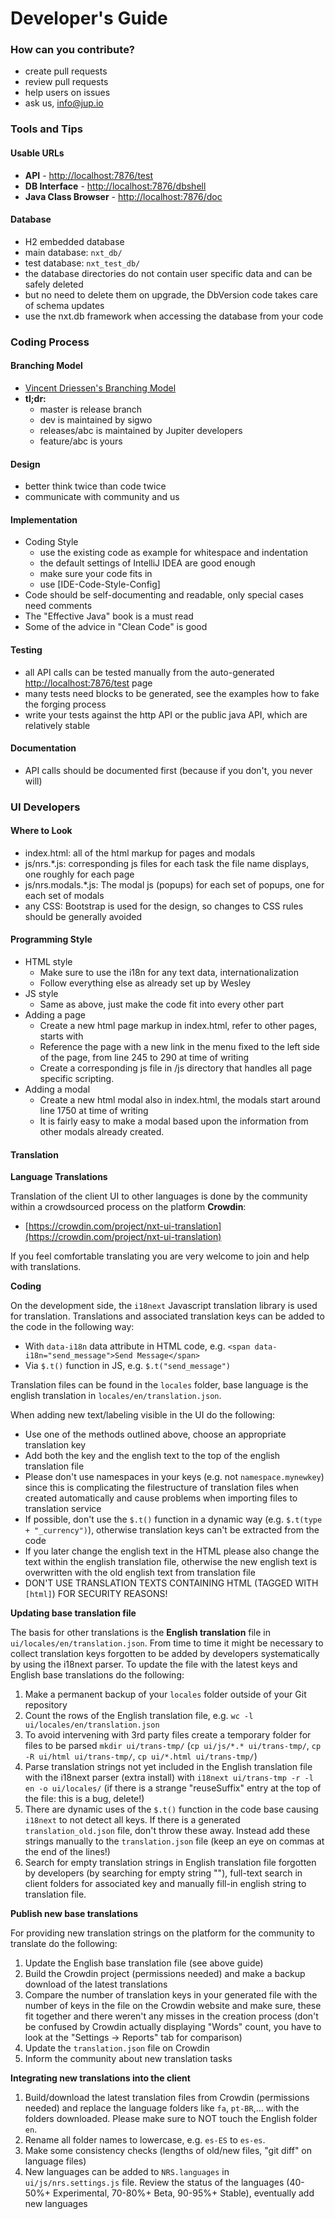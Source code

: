 # Developer's Guide

### How can you contribute? <a id="how-can-you-contribute"></a>

* create pull requests
* review pull requests
* help users on issues
* ask us, info@jup.io

### Tools and Tips <a id="tools-and-tips"></a>

#### Usable URLs <a id="usable-urls"></a>

* **API** - [http://localhost:7876/test](http://localhost:7876/test)​
* **DB Interface** - [http://localhost:7876/dbshell](http://localhost:7876/dbshell)​
* **Java Class Browser** - [http://localhost:7876/doc](http://localhost:7876/doc)​

#### Database <a id="database"></a>

* H2 embedded database
* main database: `nxt_db/`
* test database: `nxt_test_db/`
* the database directories do not contain user specific data and can be safely deleted
* but no need to delete them on upgrade, the DbVersion code takes care of schema updates
* use the nxt.db framework when accessing the database from your code

### Coding Process <a id="coding-process"></a>

#### Branching Model <a id="branching-model"></a>

* ​[Vincent Driessen's Branching Model](http://nvie.com/posts/a-successful-git-branching-model/)​
* **tl;dr:**
  * master is release branch
  * dev is maintained by sigwo
  * releases/abc is maintained by Jupiter developers
  * feature/abc is yours

#### Design  <a id="design"></a>

* better think twice than code twice
* communicate with community and us

#### Implementation  <a id="implementation"></a>

* Coding Style
  * use the existing code as example for whitespace and indentation
  * the default settings of IntelliJ IDEA are good enough
  * make sure your code fits in
  * use \[IDE-Code-Style-Config\]
* Code should be self-documenting and readable, only special cases need comments
* The "Effective Java" book is a must read
* Some of the advice in "Clean Code" is good

#### Testing <a id="testing"></a>

* all API calls can be tested manually from the auto-generated [http://localhost:7876/test](http://localhost:7876/test) page
* many tests need blocks to be generated, see the examples how to fake the forging process
* write your tests against the http API or the public java API, which are relatively stable

#### Documentation <a id="documentation"></a>

* API calls should be documented first \(because if you don't, you never will\)

### UI Developers <a id="ui-developers"></a>

#### Where to Look <a id="where-to-look"></a>

* index.html: all of the html markup for pages and modals
* js/nrs.\*.js: corresponding js files for each task the file name displays, one roughly for each page
* js/nrs.modals.\*.js: The modal js \(popups\) for each set of popups, one for each set of modals
* any CSS: Bootstrap is used for the design, so changes to CSS rules should be generally avoided

#### Programming Style <a id="programming-style"></a>

* HTML style
  * Make sure to use the i18n for any text data, internationalization
  * Follow everything else as already set up by Wesley
* JS style
  * Same as above, just make the code fit into every other part
* Adding a page
  * Create a new html page markup in index.html, refer to other pages, starts with
  * Reference the page with a new link in the menu fixed to the left side of the page, from line 245 to 290 at time of writing
  * Create a corresponding js file in /js directory that handles all page specific scripting.
* Adding a modal
  * Create a new html modal also in index.html, the modals start around line 1750 at time of writing
  * It is fairly easy to make a modal based upon the information from other modals already created.

#### Translation  <a id="translation"></a>

**Language Translations**

Translation of the client UI to other languages is done by the community within a crowdsourced process on the platform **Crowdin**:

* ​[https://crowdin.com/project/nxt-ui-translation](https://crowdin.com/project/nxt-ui-translation)​

If you feel comfortable translating you are very welcome to join and help with translations.

**Coding**

On the development side, the `i18next` Javascript translation library is used for translation. Translations and associated translation keys can be added to the code in the following way:

* With `data-i18n` data attribute in HTML code, e.g. `<span data-i18n="send_message">Send Message</span>`
* Via `$.t()` function in JS, e.g. `$.t("send_message")`

Translation files can be found in the `locales` folder, base language is the english translation in `locales/en/translation.json`.

When adding new text/labeling visible in the UI do the following:

* Use one of the methods outlined above, choose an appropriate translation key
* Add both the key and the english text to the top of the english translation file
* Please don't use namespaces in your keys \(e.g. not `namespace.mynewkey`\) since this is complicating the filestructure of translation files when created automatically and cause problems when importing files to translation service
* If possible, don't use the `$.t()` function in a dynamic way \(e.g. `$.t(type + "_currency")`\), otherwise translation keys can't be extracted from the code
* If you later change the english text in the HTML please also change the text within the english translation file, otherwise the new english text is overwritten with the old english text from translation file
* DON'T USE TRANSLATION TEXTS CONTAINING HTML \(TAGGED WITH `[html]`\) FOR SECURITY REASONS!

**Updating base translation file**

The basis for other translations is the **English translation** file in `ui/locales/en/translation.json`. From time to time it might be necessary to collect translation keys forgotten to be added by developers systematically by using the i18next parser. To update the file with the latest keys and English base translations do the following:

1. Make a permanent backup of your `locales` folder outside of your Git repository
2. Count the rows of the English translation file, e.g. `wc -l ui/locales/en/translation.json`
3. To avoid intervening with 3rd party files create a temporary folder for files to be parsed `mkdir ui/trans-tmp/` \(`cp ui/js/*.* ui/trans-tmp/`, `cp -R ui/html ui/trans-tmp/`, `cp ui/*.html ui/trans-tmp/`\)
4. Parse translation strings not yet included in the English translation file with the i18next parser \(extra install\) with `i18next ui/trans-tmp -r -l en -o ui/locales/` \(if there is a strange "reuseSuffix" entry at the top of the file: this is a bug, delete!\)
5. There are dynamic uses of the `$.t()` function in the code base causing `i18next` to not detect all keys. If there is a generated `translation_old.json` file, don't throw these away. Instead add these strings manually to the `translation.json` file \(keep an eye on commas at the end of the lines!\)
6. Search for empty translation strings in English translation file forgotten by developers \(by searching for empty string ""\), full-text search in client folders for associated key and manually fill-in english string to translation file.

**Publish new base translations**

For providing new translation strings on the platform for the community to translate do the following:

1. Update the English base translation file \(see above guide\)
2. Build the Crowdin project \(permissions needed\) and make a backup download of the latest translations
3. Compare the number of translation keys in your generated file with the number of keys in the file on the Crowdin website and make sure, these fit together and there weren't any misses in the creation process \(don't be confused by Crowdin actually displaying "Words" count, you have to look at the "Settings -&gt; Reports" tab for comparison\)
4. Update the `translation.json` file on Crowdin
5. Inform the community about new translation tasks

**Integrating new translations into the client**

1. Build/download the latest translation files from Crowdin \(permissions needed\) and replace the language folders like `fa`, `pt-BR`,... with the folders downloaded. Please make sure to NOT touch the English folder `en`.
2. Rename all folder names to lowercase, e.g. `es-ES` to `es-es`.
3. Make some consistency checks \(lengths of old/new files, "git diff" on language files\)
4. New languages can be added to `NRS.languages` in `ui/js/nrs.settings.js` file. Review the status of the languages \(40-50%+ Experimental, 70-80%+ Beta, 90-95%+ Stable\), eventually add new languages

